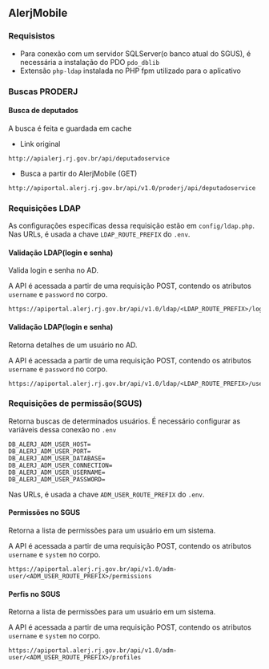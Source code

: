 ## AlerjMobile

### Requisistos

- Para conexão com um servidor SQLServer(o banco atual do SGUS), é necessária a instalação do PDO `pdo_dblib`
- Extensão `php-ldap` instalada no PHP fpm utilizado para o aplicativo

### Buscas PRODERJ

#### Busca de deputados

A busca é feita e guardada em cache
- Link original
```
http://apialerj.rj.gov.br/api/deputadoservice
```
- Busca a partir do AlerjMobile (GET)
```
http://apiportal.alerj.rj.gov.br/api/v1.0/proderj/api/deputadoservice
```

### Requisições LDAP

As configurações específicas dessa requisição estão em `config/ldap.php`. Nas URLs, é usada a chave `LDAP_ROUTE_PREFIX` do `.env`.

#### Validação LDAP(login e senha)

Valida login e senha no AD.

A API é acessada a partir de uma requisição POST, contendo os atributos `username` e `password` no corpo.

```
https://apiportal.alerj.rj.gov.br/api/v1.0/ldap/<LDAP_ROUTE_PREFIX>/login
```

#### Validação LDAP(login e senha)

Retorna detalhes de um usuário no AD.

A API é acessada a partir de uma requisição POST, contendo os atributos `username` e `password` no corpo.

```
https://apiportal.alerj.rj.gov.br/api/v1.0/ldap/<LDAP_ROUTE_PREFIX>/user
```

### Requisições de permissão(SGUS)

Retorna buscas de determinados usuários. É necessário configurar as variáveis dessa conexão no `.env`

```
DB_ALERJ_ADM_USER_HOST=
DB_ALERJ_ADM_USER_PORT=
DB_ALERJ_ADM_USER_DATABASE=
DB_ALERJ_ADM_USER_CONNECTION=
DB_ALERJ_ADM_USER_USERNAME=
DB_ALERJ_ADM_USER_PASSWORD=
```

Nas URLs, é usada a chave `ADM_USER_ROUTE_PREFIX` do `.env`.

#### Permissões no SGUS

Retorna a lista de permissões para um usuário em um sistema.

A API é acessada a partir de uma requisição POST, contendo os atributos `username` e `system` no corpo.

```
https://apiportal.alerj.rj.gov.br/api/v1.0/adm-user/<ADM_USER_ROUTE_PREFIX>/permissions
```

#### Perfis no SGUS

Retorna a lista de permissões para um usuário em um sistema.

A API é acessada a partir de uma requisição POST, contendo os atributos `username` e `system` no corpo.

```
https://apiportal.alerj.rj.gov.br/api/v1.0/adm-user/<ADM_USER_ROUTE_PREFIX>/profiles
```